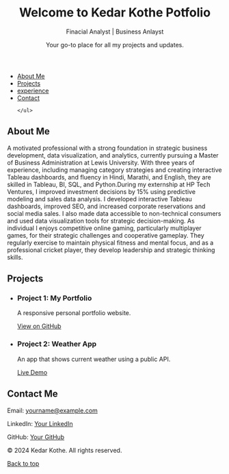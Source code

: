 <header>
    <h1>Welcome to Kedar Kothe Potfolio</h1>
    Finacial Analyst | Business Anlayst
    <p>Your go-to place for all my projects and updates.</p>
</header> 
<nav>
    <ul>
        <li><a href="#about">About Me</a></li>
        <li><a href="#projects">Projects</a></li>
        <li><a href="#experience">experience</a></li>
        <li><a href="#contact">Contact</a></li>
        
    </ul>
</nav>
<section id="about">
    <h2>About Me</h2>
    <p>A motivated professional with a strong foundation in strategic business development, data visualization, and analytics, currently pursuing a Master of Business Administration at Lewis University. With three years of experience, including managing category strategies and creating interactive Tableau dashboards, and fluency in Hindi, Marathi, and English, they are skilled in Tableau, BI, SQL, and Python.During 
my externship at HP Tech Ventures, I improved investment decisions by 15% using predictive modeling and sales data analysis. I developed interactive Tableau dashboards, improved SEO, and increased corporate reservations and social media sales. I also made data accessible to non-technical consumers and used data visualization tools for strategic decision-making.
As individual I enjoys competitive online gaming, particularly multiplayer games, for their strategic challenges and cooperative gameplay. They regularly exercise to maintain physical fitness and mental focus, and as a professional cricket player, they develop leadership and strategic thinking skills.</p>
</section>
<section id="projects">
    <h2>Projects</h2>
    <ul>
        <li>
            <h3>Project 1: My Portfolio</h3>
            <p>A responsive personal portfolio website.</p>
            <a href="https://github.com/yourusername/portfolio" target="_blank">View on GitHub</a>
        </li>
        <li>
            <h3>Project 2: Weather App</h3>
            <p>An app that shows current weather using a public API.</p>
            <a href="https://your-weather-app-link.com" target="_blank">Live Demo</a>
        </li>
    </ul>
</section>
<section id="contact">
    <h2>Contact Me</h2>
    <p>Email: <a href="mailto:yourname@example.com">yourname@example.com</a></p>
    <p>LinkedIn: <a href="https://linkedin.com/in/yourprofile" target="_blank">Your LinkedIn</a></p>
    <p>GitHub: <a href="https://github.com/yourusername" target="_blank">Your GitHub</a></p>
</section>
<footer>
    <p>&copy; 2024 Kedar Kothe. All rights reserved.</p>
    <p><a href="#top">Back to top</a></p>
</footer>
